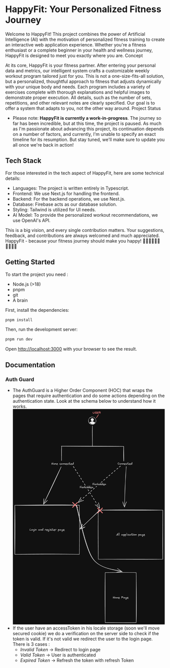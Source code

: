 # HappyFit: Your Personalized Fitness Journey

Welcome to HappyFit! This project combines the power of Artificial Intelligence (AI) with the motivation of personalized fitness training to create an interactive web application experience. Whether you're a fitness enthusiast or a complete beginner in your health and wellness journey, HappyFit is designed to meet you exactly where you are.
Concept


At its core, HappyFit is your fitness partner. After entering your personal data and metrics, our intelligent system crafts a customizable weekly workout program tailored just for you. This is not a one-size-fits-all solution, but a personalized, thoughtful approach to fitness that adjusts dynamically with your unique body and needs.
Each program includes a variety of exercises complete with thorough explanations and helpful images to demonstrate proper execution. All details, such as the number of sets, repetitions, and other relevant notes are clearly specified. Our goal is to offer a system that adapts to you, not the other way around.
Project Status

- Please note: **HappyFit is currently a work-in-progress**. The journey so far has been incredible, but at this time, the project is paused. As much as I'm passionate about advancing this project, its continuation depends on a number of factors, and currently, I'm unable to specify an exact timeline for its resumption. But stay tuned, we'll make sure to update you all once we're back in action!


## Tech Stack
For those interested in the tech aspect of HappyFit, here are some technical details:
- Languages: The project is written entirely in Typescript.
- Frontend: We use Next.js for handling the frontend.
- Backend: For the backend operations, we use Nest.js.
- Database: Firebase acts as our database solution.
- Styling: Tailwind is utilized for UI needs.
- AI Model: To provide the personalized workout recommendations, we use OpenAI's API.

This is a big vision, and every single contribution matters. Your suggestions, feedback, and contributions are always welcomed and much appreciated.
HappyFit - because your fitness journey should make you happy! 🏋️‍♀️🏃‍♀️🧘‍♂️🏊‍♀️🚴‍♂️

## Getting Started

To start the project you need : 
- Node.js (>18)
- pnpm
- git
- A brain 

First, install the dependencies:

```bash
pnpm install
```

Then, run the development server:

```bash
pnpm run dev
```

Open [http://localhost:3000](http://localhost:3000) with your browser to see the result.

## Documentation

### Auth Guard
- The AuthGuard is a Higher Order Component (HOC) that wraps the pages that require authentication and do some actions depending on the authentication state. Look at the schema below to understand how it works.
  ![AuthGuard Schema](./docs/images/excalidraw/AuthGuard.png)
- If the user have an accessToken in his locale storage (soon we'll move secured cookie) we do a verification on the server side to check if the token is valid. If it's not valid we redirect the user to the login page. There is 3 cases :
  - *Invalid Token* -> Redirect to login page
  - *Valid Token* -> User is authenticated
  - *Expired Token* -> Refresh the token with refresh Token
